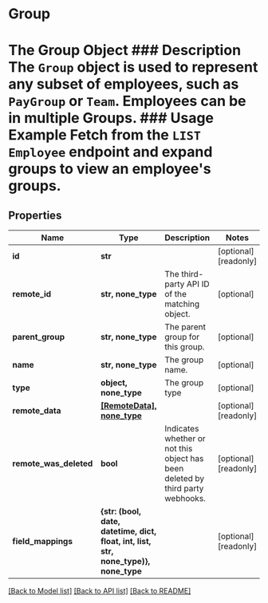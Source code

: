 # Group

# The Group Object ### Description The `Group` object is used to represent any subset of employees, such as `PayGroup` or `Team`. Employees can be in multiple Groups.  ### Usage Example Fetch from the `LIST Employee` endpoint and expand groups to view an employee's groups.

## Properties
Name | Type | Description | Notes
------------ | ------------- | ------------- | -------------
**id** | **str** |  | [optional] [readonly] 
**remote_id** | **str, none_type** | The third-party API ID of the matching object. | [optional] 
**parent_group** | **str, none_type** | The parent group for this group. | [optional] 
**name** | **str, none_type** | The group name. | [optional] 
**type** | **object, none_type** | The group type | [optional] 
**remote_data** | [**[RemoteData], none_type**](RemoteData.md) |  | [optional] [readonly] 
**remote_was_deleted** | **bool** | Indicates whether or not this object has been deleted by third party webhooks. | [optional] [readonly] 
**field_mappings** | **{str: (bool, date, datetime, dict, float, int, list, str, none_type)}, none_type** |  | [optional] [readonly] 

[[Back to Model list]](../README.md#documentation-for-models) [[Back to API list]](../README.md#documentation-for-api-endpoints) [[Back to README]](../README.md)


